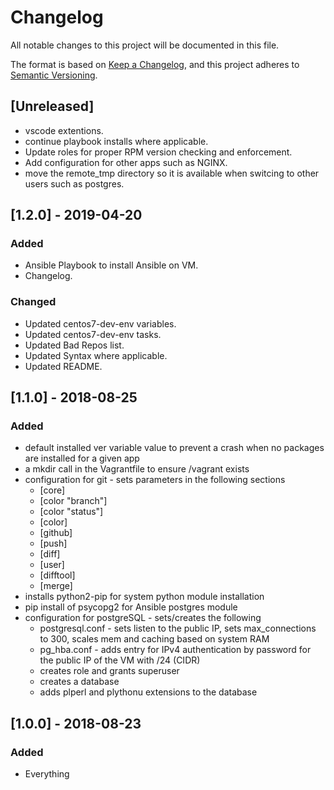 # Changelog

All notable changes to this project will be documented in this file.

The format is based on [Keep a Changelog](https://keepachangelog.com/en/1.0.0/),
and this project adheres to [Semantic Versioning](https://semver.org/spec/v2.0.0.html).

## [Unreleased]

- vscode extentions.
- continue playbook installs where applicable.
- Update roles for proper RPM version checking and enforcement.
- Add configuration for other apps such as NGINX.
- move the remote_tmp directory so it is available when switcing to other users such as postgres.

## [1.2.0] - 2019-04-20

### Added

- Ansible Playbook to install Ansible on VM.
- Changelog.

### Changed

- Updated centos7-dev-env variables.
- Updated centos7-dev-env tasks.
- Updated Bad Repos list.
- Updated Syntax where applicable.
- Updated README.

## [1.1.0] - 2018-08-25

### Added

- default installed ver variable value to prevent a crash when no packages are installed for a given app
- a mkdir call in the Vagrantfile to ensure /vagrant exists
- configuration for git - sets parameters in the following sections
	- [core]
	- [color "branch"]
	- [color "status"]
	- [color]
	- [github]
	- [push]
	- [diff]
	- [user]
	- [difftool]
	- [merge]
- installs python2-pip for system python module installation
- pip install of psycopg2 for Ansible postgres module
- configuration for postgreSQL - sets/creates the following
	- postgresql.conf - sets listen to the public IP, sets max_connections to 300, scales mem and caching based on system RAM
	- pg_hba.conf - adds entry for IPv4 authentication by password for the public IP of the VM with /24 (CIDR)
	- creates role and grants superuser
	- creates a database
	- adds plperl and plythonu extensions to the database


## [1.0.0] - 2018-08-23

### Added

- Everything
